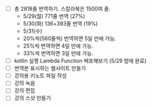 * [ ] 총 2818줄 번역하기. 스칼라북은 1500여 줄.
  * 5/29(월) 771줄 번역 (27%)
  * 5/30(화) 136+393줄 번역 (19%)
  * 5/31(수)
  * 20%씩(560줄씩) 번역하면 5일 만에 가능.
  * 25%씩 번역하면 4일 만에 가능.
  * 33%씩 번역하면 3일 만에 가능.
* [ ] kotlin 실행 Lambda Function 배포해보기 (5/29 밤에 완료)
* [ ] 번역본 표시하는 웹사이트 만들기
* [ ] 강의용 키노트 파일 작성
* [ ] 강의 녹음
* [ ] 강의 편집
* [ ] 강의 스샷 만들기